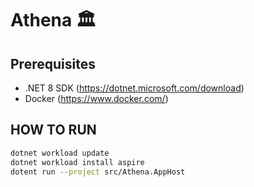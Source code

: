 # Athena 🏛️

## Prerequisites
- .NET 8 SDK (https://dotnet.microsoft.com/download)
- Docker (https://www.docker.com/)

## HOW TO RUN
```bash
dotnet workload update
dotnet workload install aspire
dotent run --project src/Athena.AppHost
```